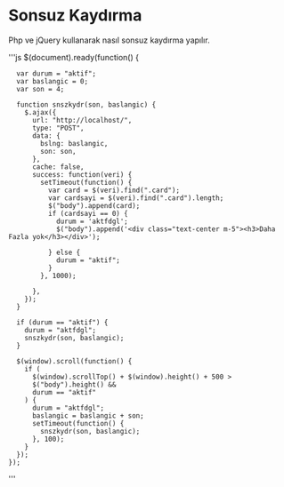 # Sonsuz Kaydırma
Php ve jQuery kullanarak nasıl sonsuz kaydırma yapılır.

'''js
 $(document).ready(function() {

      var durum = "aktif";
      var baslangic = 0;
      var son = 4;

      function snszkydr(son, baslangic) {
        $.ajax({
          url: "http://localhost/",
          type: "POST",
          data: {
            bslng: baslangic,
            son: son,
          },
          cache: false,
          success: function(veri) {
            setTimeout(function() {
              var card = $(veri).find(".card");
              var cardsayi = $(veri).find(".card").length;
              $("body").append(card);
              if (cardsayi == 0) {
                durum = 'aktfdgl';
                $("body").append('<div class="text-center m-5"><h3>Daha Fazla yok</h3></div>');

              } else {
                durum = "aktif";
              }
            }, 1000);

          },
        });
      }

      if (durum == "aktif") {
        durum = "aktfdgl";
        snszkydr(son, baslangic);
      }

      $(window).scroll(function() {
        if (
          $(window).scrollTop() + $(window).height() + 500 >
          $("body").height() &&
          durum == "aktif"
        ) {
          durum = "aktfdgl";
          baslangic = baslangic + son;
          setTimeout(function() {
            snszkydr(son, baslangic);
          }, 100);
        }
      });
    });
'''
